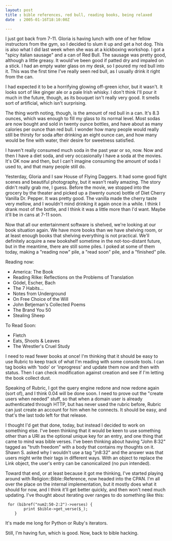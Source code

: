 ```yaml
---
layout: post
title : bible references, red bull, reading books, being relaxed
date  : 2005-01-16T18:10:00Z

---
```

I just got back from 7-11.  Gloria is having lunch with one of her fellow instructors from the gym, so I decided to slum it up and get a hot dog.  This is also what I did last week when she was at a kickboxing workshop.  I got a "spicy italian sausage" and a can of Red Bull.  The sausage was pretty good, although a little greasy.  It would've been good if patted dry and impaled on a stick.  I had an empty water glass on my desk, so I poured my red bull into it. This was the first time I've really seen red bull, as I usually drink it right from the can.

I had expected it to be a horrifying glowing off-green ichor, but it wasn't. It looks sort of like ginger ale or a pale Irish whisky.  I don't think I'll pour it much in the future, though, as its bouquet isn't really very good.  It smells sort of artificial, which isn't surprising.

The thing worth noting, though, is the amount of red bull in a can.  It's 8.3 ounces, which was enough to fill my glass to its normal level.  Most sodas are now bought and sold in twenty ounce bottles, and have about as many calories per ounce than red bull.  I wonder how many people would really still be thirsty for soda after drinking an eight ounce can, and how many would be fine with water, their desire for sweetness satisfied.

I haven't really consumed much soda in the past year or so, now.  Now and then I have a diet soda, and very occasionally I have a soda at the movies.  It's OK now and then, but I can't imagine consuming the amount of soda I used to, and that many people still do.

Yesterday, Gloria and I saw House of Flying Daggers.   It had some good fight scenes and beautiful photography, but it wasn't really amazing.  The story didn't really grab me, I guess.  Before the movie, we stopped into the grocery by the theater and picked up a (twenty ounce) bottle of Diet Cherry Vanilla Dr. Pepper.  It was pretty good.  The vanilla made the cherry taste very mellow, and I wouldn't mind drinking it again once in a while.  I think I drank most of the bottle, and I think it was a little more than I'd want.  Maybe it'll be in cans at 7-11 soon.

Now that all our entertainment software is shelved, we're looking at our book situation again.  We have more books than we have shelving room, or at least enough books that shelving everything is not practical.  We'll definitely acquire a new bookshelf sometime in the not-too-distant future, but in the meantime, there are still some piles.  I poked at some of them today, making a "reading now" pile, a "read soon" pile, and a "finished" pile.

Reading now:
<ul>
<li>America: The Book</li>
<li>Reading Rilke: Reflections on the Problems of Translation</li>
<li>Gödel, Escher, Bach</li>
<li>The 7 Habits...</li>
<li>Notes from Underground</li>
<li>On Free Choice of the Will</li>
<li>John Betjeman's Collected Poems</li>
<li>The Brand You 50</li>
<li>Stealing Sheep</li>
</ul>

To Read Soon:
<ul>
<li>Fletch</li>
<li>Eats, Shoots & Leaves</li>
<li>The Wrestler's Cruel Study</li>
</ul>

I need to read fewer books at once!  I'm thinking that it should be easy to use Rubric to keep track of what I'm reading with some console tools.  I can tag books with 'todo' or 'inprogress' and update them now and then with status. Then I can check modification against creation and see if I'm letting the book collect dust.

Speaking of Rubric, I got the query engine redone and now redone again (sort of), and I think 0.04 will be done soon.  I need to prove out the "create users when needed" stuff, so that when a domain user is already authenticated through HTTP, but has never used the rubric before, Rubric can just create an account for him when he connects.  It should be easy, and that's the last todo left for that release.

I thought I'd get that done, today, but instead I decided to work on something else.  I've been thinking that it would be keen to use something other than a URI as the optional unique key for an entry, and one thing that came to mind was bible verses.  I've been thinking about having "John 8:32" tagged as "truth freedom" with a body that contains my thoughts on it.  Shawn S. asked why I wouldn't use a tag "jn8:32" and the answer was that users might write their tags in different ways.  With an object to replace the Link object, the user's entry can be canonicalized (no pun intended).

Toward that end, or at least because it got me thinking, I've started playing around with Religion::Bible::Reference, now headed into the CPAN.  I'm all over the place on the internal implementation, but it mostly does what it should for now, and I think it'll get better quickly, and then won't need much updating. I've thought about iterating over ranges to do something like this:
<pre><code>	for (bibref("num2:50-2:2")->verses) {
		print $bible->get_verse($_);
	}
</code></pre>

It's made me long for Python or Ruby's iterators.

Still, I'm having fun, which is good.  Now, back to bible hacking.
